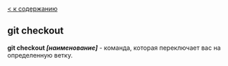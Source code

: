 [< к содержанию](./readme.md)

## git checkout

**git checkout *[наименование]*** - команда, которая переключает вас на определенную ветку.
